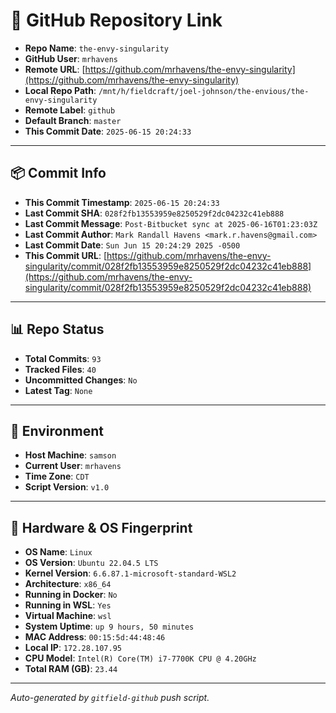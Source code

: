 # 🔗 GitHub Repository Link

- **Repo Name**: `the-envy-singularity`
- **GitHub User**: `mrhavens`
- **Remote URL**: [https://github.com/mrhavens/the-envy-singularity](https://github.com/mrhavens/the-envy-singularity)
- **Local Repo Path**: `/mnt/h/fieldcraft/joel-johnson/the-envious/the-envy-singularity`
- **Remote Label**: `github`
- **Default Branch**: `master`
- **This Commit Date**: `2025-06-15 20:24:33`

---

## 📦 Commit Info

- **This Commit Timestamp**: `2025-06-15 20:24:33`
- **Last Commit SHA**: `028f2fb13553959e8250529f2dc04232c41eb888`
- **Last Commit Message**: `Post-Bitbucket sync at 2025-06-16T01:23:03Z`
- **Last Commit Author**: `Mark Randall Havens <mark.r.havens@gmail.com>`
- **Last Commit Date**: `Sun Jun 15 20:24:29 2025 -0500`
- **This Commit URL**: [https://github.com/mrhavens/the-envy-singularity/commit/028f2fb13553959e8250529f2dc04232c41eb888](https://github.com/mrhavens/the-envy-singularity/commit/028f2fb13553959e8250529f2dc04232c41eb888)

---

## 📊 Repo Status

- **Total Commits**: `93`
- **Tracked Files**: `40`
- **Uncommitted Changes**: `No`
- **Latest Tag**: `None`

---

## 🧭 Environment

- **Host Machine**: `samson`
- **Current User**: `mrhavens`
- **Time Zone**: `CDT`
- **Script Version**: `v1.0`

---

## 🧬 Hardware & OS Fingerprint

- **OS Name**: `Linux`
- **OS Version**: `Ubuntu 22.04.5 LTS`
- **Kernel Version**: `6.6.87.1-microsoft-standard-WSL2`
- **Architecture**: `x86_64`
- **Running in Docker**: `No`
- **Running in WSL**: `Yes`
- **Virtual Machine**: `wsl`
- **System Uptime**: `up 9 hours, 50 minutes`
- **MAC Address**: `00:15:5d:44:48:46`
- **Local IP**: `172.28.107.95`
- **CPU Model**: `Intel(R) Core(TM) i7-7700K CPU @ 4.20GHz`
- **Total RAM (GB)**: `23.44`

---

_Auto-generated by `gitfield-github` push script._
